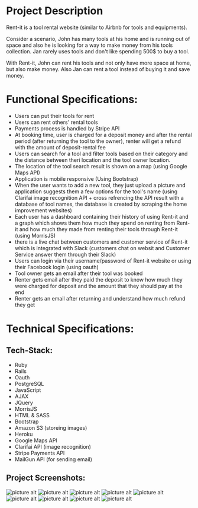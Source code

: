 # Project Description
Rent-it is a tool rental website (similar to Airbnb for tools and equipments).

Consider a scenario, John has many tools at his home and is running out of space and also he is looking for a way to make money from his tools collection. Jan rarely uses tools and don't like spending 500$ to buy a tool.

With Rent-it, John can rent his tools and not only have more space at home, but also make money. Also Jan can rent a tool instead of buying it and save money.

# Functional Specifications:
* Users can put their tools for rent
* Users can rent others' rental tools
* Payments process is handled by Stripe API
* At booking time, user is charged for a deposit money and after the rental period (after returning the tool to the owner), renter will get a refund with the amount of deposit-rental fee
* Users can search for a tool and filter tools based on their category and the distance between theri location and the tool owner location.
* The location of the tool search result is shown on a map (using Google Maps API)
* Application is mobile responsive (Using Bootstrap)
* When the user wants to add a new tool, they just upload a picture and application suggests them a few options for the tool's name (using Clarifai image recognition API + cross refrencing the API result with a database of tool names, the database is created by scraping the home improvement websites)
* Each user has a dashboard containing their history of using Rent-it and a graph which shows them how much they spend on renting from Rent-it and how much they made from renting their tools through Rent-it (using MorrisJS)
* there is a live chat between customers and customer service of Rent-it which is integrated with Slack (customers chat on websit and Customer Service answer them through their Slack)
* Users can login via their username/password of Rent-it website or using their Facebook login (using oauth)
* Tool owner gets an email after their tool was booked
* Renter gets email after they paid the deposit to know how much they were charged for deposit and the amount that they should pay at the end
* Renter gets an email after returning and understand how much refund they get
# Technical Specifications:
## Tech-Stack:
* Ruby
* Rails
* Oauth
* PostgreSQL
* JavaScript
* AJAX
* JQuery
* MorrisJS
* HTML & SASS
* Bootstrap
* Amazon S3 (storeing images)
* Heroku
* Google Maps API
* Clarifai API (image recognition)
* Stripe Payments API
* MailGun API (for sending email)
## Project Screenshots:
![picture alt](https://raw.github.com/brunocabral88/rent-it/master/screenshot/register.png "register")
![picture alt](https://github.com/brunocabral88/rent-it/blob/master/screenshot/login.png "login")
![picture alt](https://raw.github.com/brunocabral88/rent-it/master/screenshot/main-page.png "main_page")
![picture alt](https://raw.github.com/brunocabral88/rent-it/master/screenshot/search-result.png "search-result")
![picture alt](https://raw.github.com/brunocabral88/rent-it/master/screenshot/payment.png "payment")
![picture alt](https://raw.github.com/brunocabral88/rent-it/master/screenshot/graph.png "graph")
![picture alt](https://raw.github.com/brunocabral88/rent-it/master/screenshot/create-new-tool.png "create-new-tool")
![picture alt](https://raw.github.com/brunocabral88/rent-it/master/screenshot/my-tool.png "my-tool")
![picture alt](https://raw.github.com/brunocabral88/rent-it/master/screenshot/history.png "history")
